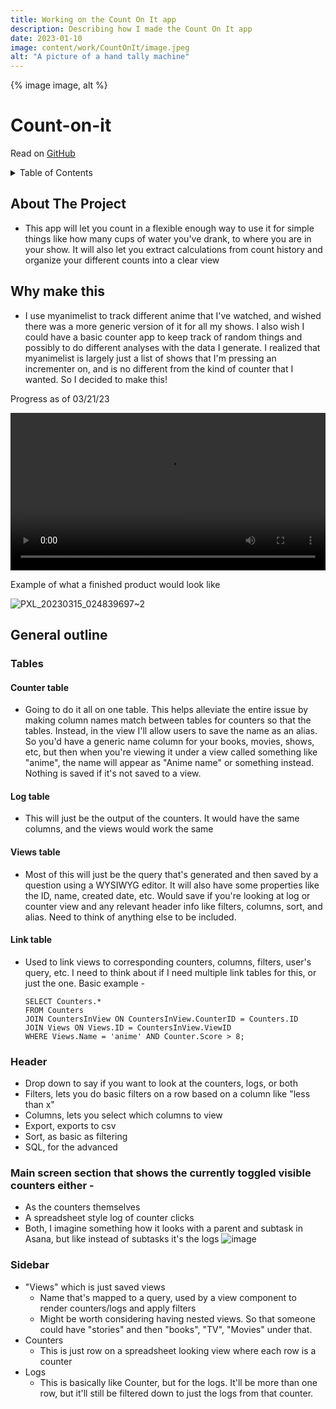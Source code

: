 ```yaml
---
title: Working on the Count On It app
description: Describing how I made the Count On It app
date: 2023-01-10
image: content/work/CountOnIt/image.jpeg
alt: "A picture of a hand tally machine"
---
```


<div class="image-container">
  {% image image, alt %}
</div>

# Count-on-it

Read on [GitHub](https://github.com/ZaneBartlett1/Count-on-it)

<details>
  <summary>Table of Contents</summary>
  <ol>
	<li><a href="#about-the-project">About the project</a></li>
	<li><a href="#why-make-this">Why make this</a></li>
	<li>
  	<a href="#general-outline">General outline</a>
  	<ul>
    	<li><a href="#tables">Tables</a></li>
      	<ul>
        	<li><a href="#counter-table">Counter table</a></li>
        	<li><a href="#log-table">Log table</a></li>
        	<li><a href="#views-table">Views table</a></li>
        	<li><a href="#link-table">Link table</a></li>
      	</ul>
    	<li><a href="#header">Header</a></li>
    	<li><a href="#main-screen-section-that-shows-the-currently-toggled-visible-counters-either--">Main screen section</a></li>
    	<li><a href="#side-bar">Side bar</a></li>
  	</ul>
	</li>
  </ol>
</details>


## About The Project


* This app will let you count in a flexible enough way to use it for simple things like how many cups of water you've drank, to where you are in your show. It will also let you extract calculations from count history and organize your different counts into a clear view


## Why make this


* I use myanimelist to track different anime that I've watched, and wished there was a more generic version of it for all my shows. I also wish I could have a basic counter app to keep track of random things and possibly to do different analyses with the data I generate. I realized that myanimelist is largely just a list of shows that I'm pressing an incrementer on, and is no different from the kind of counter that I wanted. So I decided to make this!

Progress as of 03/21/23

<video width=100% controls>
  <source src="https://user-images.githubusercontent.com/85081861/226804620-c9f253bb-05ae-4cef-bba2-2a83dba79ee0.webm" type="video/webm">
  Your browser does not support the video tag.
</video>

Example of what a finished product would look like

![PXL_20230315_024839697~2](https://user-images.githubusercontent.com/85081861/225192802-cbf39aaa-ea69-4124-bc2e-6e0ab10dc14c.jpg)

## General outline


### Tables


#### Counter table


* Going to do it all on one table. This helps alleviate the entire issue by making column names match between tables for counters so that the tables. Instead, in the view I'll allow users to save the name as an alias. So you'd have a generic name column for your books, movies, shows, etc, but then when you're viewing it under a view called something like "anime", the name will appear as "Anime name" or something instead. Nothing is saved if it's not saved to a view.


#### Log table


* This will just be the output of the counters. It would have the same columns, and the views would work the same


#### Views table


* Most of this will just be the query that's generated and then saved by a question using a WYSIWYG editor. It will also have some properties like the ID, name, created date, etc. Would save if you're looking at log or counter view and any relevant header info like filters, columns, sort, and alias. Need to think of anything else to be included.


#### Link table


* Used to link views to corresponding counters, columns, filters, user's query, etc. I need to think about if I need multiple link tables for this, or just the one.
Basic example -
  ```
  SELECT Counters.*
  FROM Counters
  JOIN CountersInView ON CountersInView.CounterID = Counters.ID
  JOIN Views ON Views.ID = CountersInView.ViewID
  WHERE Views.Name = 'anime' AND Counter.Score > 8;
  ```


### Header


* Drop down to say if you want to look at the counters, logs, or both
* Filters, lets you do basic filters on a row based on a column like "less than x"
* Columns, lets you select which columns to view
* Export, exports to csv
* Sort, as basic as filtering
* SQL, for the advanced


### Main screen section that shows the currently toggled visible counters either -


* As the counters themselves
* A spreadsheet style log of counter clicks
* Both, I imagine something how it looks with a parent and subtask in Asana, but like instead of subtasks it's the logs
![image](https://user-images.githubusercontent.com/85081861/225187010-0aa0dfc1-dc90-4609-a3fb-28c6b721a67a.png)




### Sidebar


* "Views" which is just saved views
  * Name that's mapped to a query, used by a view component to render counters/logs and apply filters
  * Might be worth considering having nested views. So that someone could have "stories" and then "books", "TV", "Movies" under that.
* Counters
  * This is just row on a spreadsheet looking view where each row is a counter
* Logs
  * This is basically like Counter, but for the logs. It'll be more than one row, but it'll still be filtered down to just the logs from that counter.


